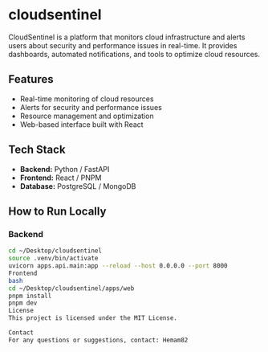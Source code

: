 # cloudsentinel
CloudSentinel is a platform that monitors cloud infrastructure and alerts users about security and performance issues in real-time. It provides dashboards, automated notifications, and tools to optimize cloud resources.
## Features
- Real-time monitoring of cloud resources
- Alerts for security and performance issues
- Resource management and optimization
- Web-based interface built with React

## Tech Stack
- **Backend:** Python / FastAPI
- **Frontend:** React / PNPM
- **Database:** PostgreSQL / MongoDB

## How to Run Locally

### Backend
```bash
cd ~/Desktop/cloudsentinel
source .venv/bin/activate
uvicorn apps.api.main:app --reload --host 0.0.0.0 --port 8000
Frontend
bash
cd ~/Desktop/cloudsentinel/apps/web
pnpm install
pnpm dev
License
This project is licensed under the MIT License.

Contact
For any questions or suggestions, contact: Hemam82

